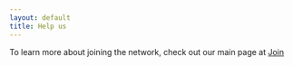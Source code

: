 ```yaml
---
layout: default
title: Help us
---
```


To learn more about joining the network, check out our main page at [Join](https://nycmesh.net/join)

